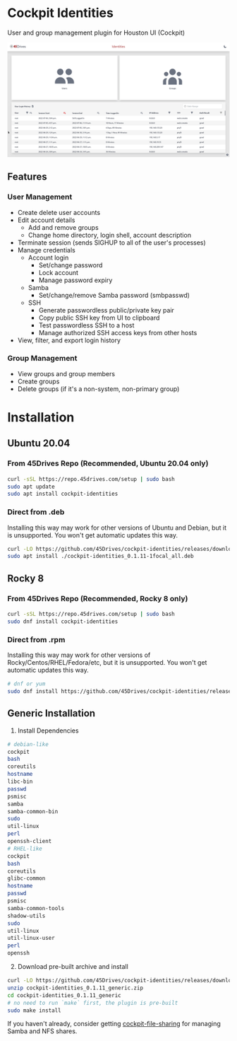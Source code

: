 # Cockpit Identities
User and group management plugin for Houston UI (Cockpit)

![Usage example](docs/identities-example.gif)

## Features
### User Management
- Create delete user accounts
- Edit account details
	- Add and remove groups
	- Change home directory, login shell, account description
- Terminate session (sends SIGHUP to all of the user's processes)
- Manage credentials
	- Account login
		- Set/change password
		- Lock account
		- Manage password expiry
	- Samba
		- Set/change/remove Samba password (smbpasswd)
	- SSH
		- Generate passwordless public/private key pair
		- Copy public SSH key from UI to clipboard
		- Test passwordless SSH to a host
		- Manage authorized SSH access keys from other hosts
- View, filter, and export login history
### Group Management
- View groups and group members
- Create groups
- Delete groups (if it's a non-system, non-primary group)

# Installation
## Ubuntu 20.04
### From 45Drives Repo (Recommended, Ubuntu 20.04 only)
```bash
curl -sSL https://repo.45drives.com/setup | sudo bash
sudo apt update
sudo apt install cockpit-identities
```
### Direct from .deb
Installing this way may work for other versions of Ubuntu and Debian, but it is unsupported. You won't get automatic updates this way.
```bash
curl -LO https://github.com/45Drives/cockpit-identities/releases/download/v0.1.11/cockpit-identities_0.1.11-1focal_all.deb
sudo apt install ./cockpit-identities_0.1.11-1focal_all.deb
```
## Rocky 8
### From 45Drives Repo (Recommended, Rocky 8 only)
```bash
curl -sSL https://repo.45drives.com/setup | sudo bash
sudo dnf install cockpit-identities
```
### Direct from .rpm
Installing this way may work for other versions of Rocky/Centos/RHEL/Fedora/etc, but it is unsupported. You won't get automatic updates this way.
```bash
# dnf or yum
sudo dnf install https://github.com/45Drives/cockpit-identities/releases/download/v0.1.11/cockpit-identities-0.1.11-1.el8.noarch.rpm
```
## Generic Installation
1. Install Dependencies
```bash
# debian-like
cockpit
bash
coreutils
hostname
libc-bin
passwd
psmisc
samba
samba-common-bin
sudo
util-linux
perl
openssh-client
# RHEL-like
cockpit
bash
coreutils
glibc-common
hostname
passwd
psmisc
samba-common-tools
shadow-utils
sudo
util-linux
util-linux-user
perl
openssh
```
2. Download pre-built archive and install
```bash
curl -LO https://github.com/45Drives/cockpit-identities/releases/download/v0.1.11/cockpit-identities_0.1.11_generic.zip
unzip cockpit-identities_0.1.11_generic.zip
cd cockpit-identities_0.1.11_generic
# no need to run `make` first, the plugin is pre-built
sudo make install
```

If you haven't already, consider getting [cockpit-file-sharing](https://github.com/45drives/cockpit-file-sharing) for managing Samba and NFS shares.
